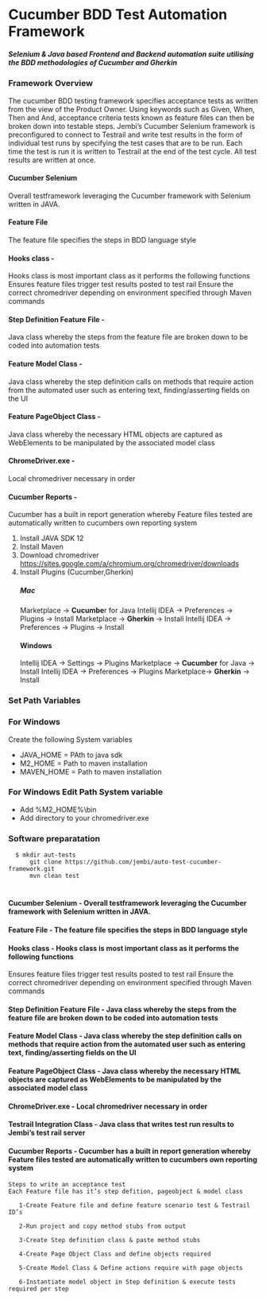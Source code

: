 # Cucumber BDD Test Automation Framework
##### **Selenium & Java** based **Frontend and Backend** automation suite utilising the BDD methodologies of Cucumber and Gherkin 
### Framework Overview
The cucumber BDD testing framework specifies acceptance tests as written from the view of the Product Owner. Using keywords such as Given, When, Then and And, acceptance criteria tests known as feature files can then be broken down into testable steps. 
Jembi’s Cucumber Selenium framework is preconfigured to connect to Testrail and write test results in the form of individual test runs by specifying the test cases that are to be run.
Each time the test is run it is written to Testrail at the end of the test cycle. All test results are written at once.
#### Cucumber Selenium
Overall testframework leveraging the Cucumber framework with Selenium written in JAVA.

#### Feature File
The feature file specifies the steps in BDD language style

#### Hooks class -
Hooks class is most important class as it performs the following functions
Ensures feature files trigger test results posted to test rail
Ensure the correct chromedriver depending on environment specified through Maven commands

#### Step Definition Feature File - 
Java class whereby the steps from  the feature file are broken down to be coded into automation tests

#### Feature Model Class - 
Java class whereby the step definition calls on methods that require action from the automated user such as entering text, finding/asserting fields on the UI

#### Feature PageObject Class - 
Java class whereby the necessary HTML objects are captured as WebElements to be manipulated by the associated model class

#### ChromeDriver.exe - 
Local chromedriver necessary in order 

#### Cucumber Reports -
Cucumber has a built in report generation whereby Feature files tested are automatically written to cucumbers own reporting system 

1. Install JAVA SDK 12
2. Install Maven
3. Download chromedriver https://sites.google.com/a/chromium.org/chromedriver/downloads
4. Install Plugins (Cucumber,Gherkin)
     #####  Mac
    Marketplace -> **Cucumbe**r for Java
    Intellij IDEA -> Preferences -> Plugins  -> Install
     Marketplace -> **Gherkin** -> Install
    Intellij IDEA -> Preferences -> Plugins  -> Install
    ####  Windows  
    Intellij IDEA  ->  Settings  ->  Plugins
    Marketplace -> **Cucumber** for Java -> Install 
    Intellij IDEA -> Preferences -> Plugins 
    Marketplace-> **Gherkin** -> Install 

### Set Path Variables

### For Windows
Create the following System variables
- JAVA_HOME = PAth to java sdk
- M2_HOME = Path to maven installation
- MAVEN_HOME = Path to maven installation

### For Windows Edit Path System variable 
- Add %M2_HOME%\bin 
- Add directory to your chromedriver.exe


### Software preparatation

	        
	  $ mkdir aut-tests
          git clone https://github.com/jembi/auto-test-cucumber-framework.git
          mvn clean test

# 



#### Cucumber Selenium - Overall testframework leveraging the Cucumber framework with Selenium written in JAVA.

#### Feature File - The feature file specifies the steps in BDD language style

#### Hooks class - Hooks class is most important class as it performs the following functions
Ensures feature files trigger test results posted to test rail
Ensure the correct chromedriver depending on environment specified through Maven commands

#### Step Definition Feature File - Java class whereby the steps from  the feature file are broken down to be coded into automation tests

#### Feature Model Class - Java class whereby the step definition calls on methods that require action from the automated user such as entering text, finding/asserting fields on the UI

#### Feature PageObject Class - Java class whereby the necessary HTML objects are captured as WebElements to be manipulated by the associated model class

#### ChromeDriver.exe - Local chromedriver necessary in order 

#### Testrail Integration Class - Java class that writes test run results to Jembi’s test rail server

#### Cucumber Reports - Cucumber has a built in report generation whereby Feature files tested are automatically written to cucumbers own reporting system 

```
Steps to write an acceptance test
Each Feature file has it’s step defition, pageobject & model class
              
   1-Create Feature file and define feature scenario test & Testrail ID’s
              
   2-Run project and copy method stubs from output
              
   3-Create Step definition class & paste method stubs
              
   4-Create Page Object Class and define objects required
              
   5-Create Model Class & Define actions require with page objects
              
   6-Instantiate model object in Step definition & execute tests required per step
```
